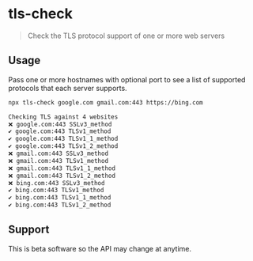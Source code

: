 # tls-check

> Check the TLS protocol support of one or more web servers

## Usage

Pass one or more hostnames with optional port to see a list of supported protocols that each server supports.

```sh
npx tls-check google.com gmail.com:443 https://bing.com
```

```sh
Checking TLS against 4 websites
❌ google.com:443 SSLv3_method
✔ google.com:443 TLSv1_method
✔ google.com:443 TLSv1_1_method
✔ google.com:443 TLSv1_2_method
❌ gmail.com:443 SSLv3_method
❌ gmail.com:443 TLSv1_method
❌ gmail.com:443 TLSv1_1_method
❌ gmail.com:443 TLSv1_2_method
❌ bing.com:443 SSLv3_method
✔ bing.com:443 TLSv1_method
✔ bing.com:443 TLSv1_1_method
✔ bing.com:443 TLSv1_2_method
```

## Support

This is beta software so the API may change at anytime.